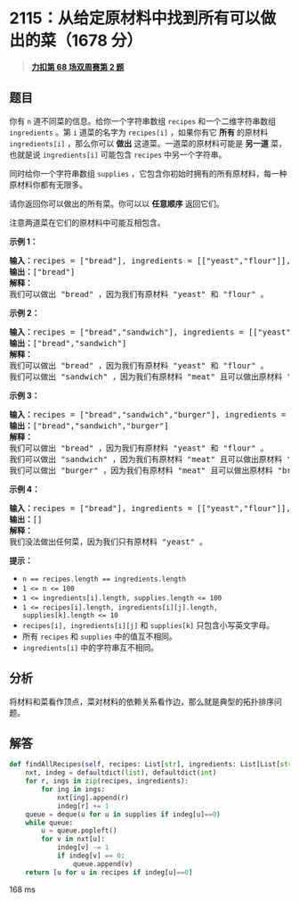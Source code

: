 # 2115：从给定原材料中找到所有可以做出的菜（1678 分）


> <u>**[力扣第 68 场双周赛第 2 题](https://leetcode.cn/problems/find-all-possible-recipes-from-given-supplies/)**</u>

## 题目

<p>你有 <code>n</code> 道不同菜的信息。给你一个字符串数组 <code>recipes</code> 和一个二维字符串数组 <code>ingredients</code> 。第 <code>i</code> 道菜的名字为 <code>recipes[i]</code> ，如果你有它 <strong>所有</strong> 的原材料 <code>ingredients[i]</code> ，那么你可以 <strong>做出</strong> 这道菜。一道菜的原材料可能是 <strong>另一道</strong> 菜，也就是说 <code>ingredients[i]</code> 可能包含 <code>recipes</code> 中另一个字符串。</p>

<p>同时给你一个字符串数组 <code>supplies</code> ，它包含你初始时拥有的所有原材料，每一种原材料你都有无限多。</p>

<p>请你返回你可以做出的所有菜。你可以以 <strong>任意顺序</strong> 返回它们。</p>

<p>注意两道菜在它们的原材料中可能互相包含。</p>



<p><strong>示例 1：</strong></p>

<pre><b>输入：</b>recipes = ["bread"], ingredients = [["yeast","flour"]], supplies = ["yeast","flour","corn"]
<b>输出：</b>["bread"]
<strong>解释：</strong>
我们可以做出 "bread" ，因为我们有原材料 "yeast" 和 "flour" 。
</pre>

<p><strong>示例 2：</strong></p>

<pre><b>输入：</b>recipes = ["bread","sandwich"], ingredients = [["yeast","flour"],["bread","meat"]], supplies = ["yeast","flour","meat"]
<b>输出：</b>["bread","sandwich"]
<strong>解释：</strong>
我们可以做出 "bread" ，因为我们有原材料 "yeast" 和 "flour" 。
我们可以做出 "sandwich" ，因为我们有原材料 "meat" 且可以做出原材料 "bread" 。
</pre>

<p><strong>示例 3：</strong></p>

<pre><b>输入：</b>recipes = ["bread","sandwich","burger"], ingredients = [["yeast","flour"],["bread","meat"],["sandwich","meat","bread"]], supplies = ["yeast","flour","meat"]
<b>输出：</b>["bread","sandwich","burger"]
<strong>解释：</strong>
我们可以做出 "bread" ，因为我们有原材料 "yeast" 和 "flour" 。
我们可以做出 "sandwich" ，因为我们有原材料 "meat" 且可以做出原材料 "bread" 。
我们可以做出 "burger" ，因为我们有原材料 "meat" 且可以做出原材料 "bread" 和 "sandwich" 。
</pre>

<p><strong>示例 4：</strong></p>

<pre><b>输入：</b>recipes = ["bread"], ingredients = [["yeast","flour"]], supplies = ["yeast"]
<b>输出：</b>[]
<strong>解释：</strong>
我们没法做出任何菜，因为我们只有原材料 "yeast" 。
</pre>



<p><strong>提示：</strong></p>

<ul>
<li><code>n == recipes.length == ingredients.length</code></li>
<li><code>1 &lt;= n &lt;= 100</code></li>
<li><code>1 &lt;= ingredients[i].length, supplies.length &lt;= 100</code></li>
<li><code>1 &lt;= recipes[i].length, ingredients[i][j].length, supplies[k].length &lt;= 10</code></li>
<li><code>recipes[i], ingredients[i][j]</code> 和 <code>supplies[k]</code> 只包含小写英文字母。</li>
<li>所有 <code>recipes</code> 和 <code>supplies</code> 中的值互不相同。</li>
<li><code>ingredients[i]</code> 中的字符串互不相同。</li>
</ul>


## 分析

将材料和菜看作顶点，菜对材料的依赖关系看作边，那么就是典型的拓扑排序问题。



## 解答

```python
def findAllRecipes(self, recipes: List[str], ingredients: List[List[str]], supplies: List[str]) -> List[str]:
    nxt, indeg = defaultdict(list), defaultdict(int)
    for r, ings in zip(recipes, ingredients):
        for ing in ings:
            nxt[ing].append(r)
            indeg[r] += 1
    queue = deque(u for u in supplies if indeg[u]==0)
    while queue:
        u = queue.popleft()
        for v in nxt[u]:
            indeg[v] -= 1
            if indeg[v] == 0:
                queue.append(v)
    return [u for u in recipes if indeg[u]==0]
```
168 ms
